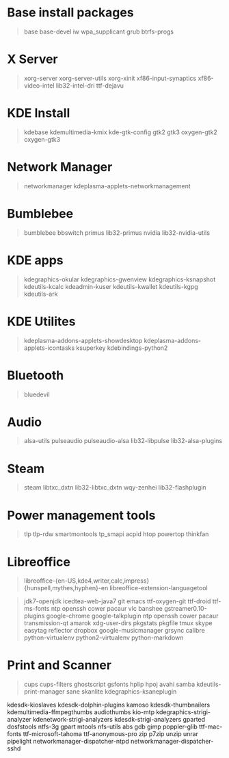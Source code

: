 # Base install packages
> base base-devel iw wpa_supplicant grub btrfs-progs

# X Server
> xorg-server xorg-server-utils xorg-xinit xf86-input-synaptics xf86-video-intel lib32-intel-dri ttf-dejavu

# KDE Install
> kdebase kdemultimedia-kmix kde-gtk-config gtk2 gtk3 oxygen-gtk2 oxygen-gtk3

# Network Manager
> networkmanager kdeplasma-applets-networkmanagement 

# Bumblebee
> bumblebee bbswitch primus lib32-primus nvidia lib32-nvidia-utils

# KDE apps
> kdegraphics-okular kdegraphics-gwenview kdegraphics-ksnapshot kdeutils-kcalc kdeadmin-kuser kdeutils-kwallet kdeutils-kgpg kdeutils-ark

# KDE Utilites
> kdeplasma-addons-applets-showdesktop kdeplasma-addons-applets-icontasks ksuperkey kdebindings-python2

# Bluetooth
> bluedevil

# Audio
> alsa-utils pulseaudio pulseaudio-alsa lib32-libpulse lib32-alsa-plugins

# Steam
> steam libtxc_dxtn lib32-libtxc_dxtn wqy-zenhei lib32-flashplugin

# Power management tools
> tlp tlp-rdw smartmontools tp_smapi acpid htop powertop thinkfan

# Libreoffice
> libreoffice-{en-US,kde4,writer,calc,impress} {hunspell,mythes,hyphen}-en libreoffice-extension-languagetool

> jdk7-openjdk icedtea-web-java7 git emacs ttf-oxygen-git ttf-droid ttf-ms-fonts ntp openssh cower pacaur vlc banshee gstreamer0.10-plugins google-chrome google-talkplugin ntp openssh cower pacaur transmission-qt amarok xdg-user-dirs pkgstats pkgfile tmux skype easytag reflector dropbox google-musicmanager grsync calibre python-virtualenv python2-virtualenv python-markdown

# Print and Scanner
> cups cups-filters ghostscript gsfonts hplip hpoj avahi samba kdeutils-print-manager sane skanlite kdegraphics-ksaneplugin




kdesdk-kioslaves kdesdk-dolphin-plugins kamoso kdesdk-thumbnailers kdemultimedia-ffmpegthumbs audiothumbs kio-mtp kdegraphics-strigi-analyzer kdenetwork-strigi-analyzers kdesdk-strigi-analyzers gparted dosfstools ntfs-3g gpart mtools nfs-utils abs gdb gimp poppler-glib ttf-mac-fonts ttf-microsoft-tahoma ttf-anonymous-pro zip p7zip unzip unrar pipelight networkmanager-dispatcher-ntpd networkmanager-dispatcher-sshd